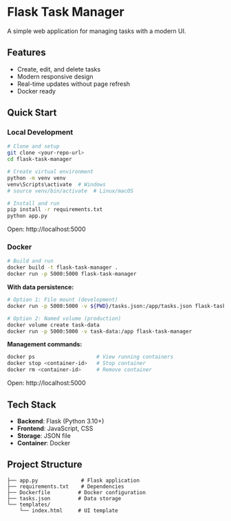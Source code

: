 # Flask Task Manager

A simple web application for managing tasks with a modern UI.

## Features

- Create, edit, and delete tasks
- Modern responsive design
- Real-time updates without page refresh
- Docker ready

## Quick Start

### Local Development

```bash
# Clone and setup
git clone <your-repo-url>
cd flask-task-manager

# Create virtual environment
python -m venv venv
venv\Scripts\activate  # Windows
# source venv/bin/activate  # Linux/macOS

# Install and run
pip install -r requirements.txt
python app.py
```

Open: http://localhost:5000

### Docker

```bash
# Build and run
docker build -t flask-task-manager .
docker run -p 5000:5000 flask-task-manager
```

**With data persistence:**
```bash
# Option 1: File mount (development)
docker run -p 5000:5000 -v ${PWD}/tasks.json:/app/tasks.json flask-task-manager

# Option 2: Named volume (production)
docker volume create task-data
docker run -p 5000:5000 -v task-data:/app flask-task-manager
```

**Management commands:**
```bash
docker ps                    # View running containers
docker stop <container-id>   # Stop container
docker rm <container-id>     # Remove container
```

Open: http://localhost:5000

## Tech Stack

- **Backend**: Flask (Python 3.10+)
- **Frontend**: JavaScript, CSS
- **Storage**: JSON file
- **Container**: Docker

## Project Structure

```
├── app.py              # Flask application
├── requirements.txt    # Dependencies
├── Dockerfile         # Docker configuration
├── tasks.json         # Data storage
└── templates/
    └── index.html     # UI template
```
